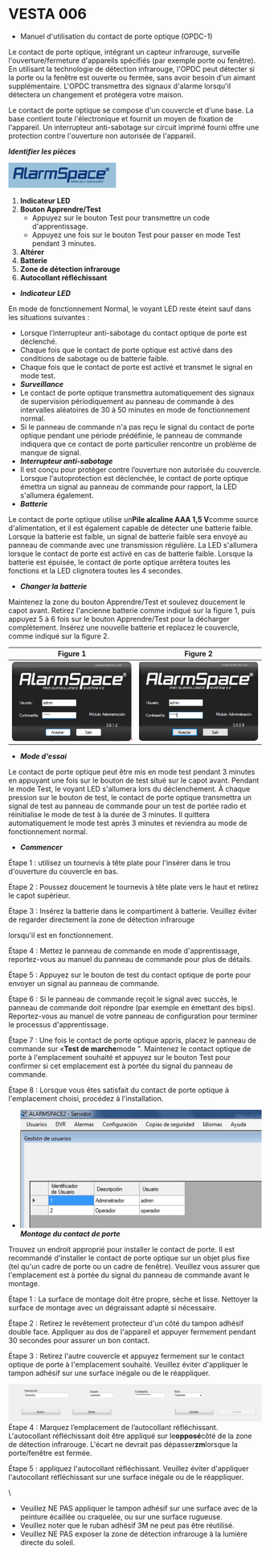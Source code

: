 # VESTA 006

-   Manuel d'utilisation du contact de porte optique (OPDC-1)

Le contact de porte optique, intégrant un capteur infrarouge, surveille l'ouverture/fermeture d'appareils spécifiés (par exemple porte ou fenêtre). En utilisant la technologie de détection infrarouge, l'OPDC peut détecter si la porte ou la fenêtre est ouverte ou fermée, sans avoir besoin d'un aimant supplémentaire. L'OPDC transmettra des signaux d'alarme lorsqu'il détectera un changement et protégera votre maison.

Le contact de porte optique se compose d'un couvercle et d'une base. La base contient toute l'électronique et fournit un moyen de fixation de l'appareil. Un interrupteur anti-sabotage sur circuit imprimé fourni offre une protection contre l'ouverture non autorisée de l'appareil.

_**Identifier les pièces**_

![](.gitbook/assets/0.png)

1.  **Indicateur LED**
2.  **Bouton Apprendre/Test**
    -   Appuyez sur le bouton Test pour transmettre un code d'apprentissage.
    -   Appuyez une fois sur le bouton Test pour passer en mode Test pendant 3 minutes.
3.  **Altérer**
4.  **Batterie**
5.  **Zone de détection infrarouge**
6.  **Autocollant réfléchissant**

-   _**Indicateur LED**_

En mode de fonctionnement Normal, le voyant LED reste éteint sauf dans les situations suivantes :

-   Lorsque l’interrupteur anti-sabotage du contact optique de porte est déclenché.
-   Chaque fois que le contact de porte optique est activé dans des conditions de sabotage ou de batterie faible.
-   Chaque fois que le contact de porte est activé et transmet le signal en mode test.
-   _**Surveillance**_
-   Le contact de porte optique transmettra automatiquement des signaux de supervision périodiquement au panneau de commande à des intervalles aléatoires de 30 à 50 minutes en mode de fonctionnement normal.
-   Si le panneau de commande n'a pas reçu le signal du contact de porte optique pendant une période prédéfinie, le panneau de commande indiquera que ce contact de porte particulier rencontre un problème de manque de signal.
-   _**Interrupteur anti-sabotage**_
-   Il est conçu pour protéger contre l’ouverture non autorisée du couvercle. Lorsque l'autoprotection est déclenchée, le contact de porte optique émettra un signal au panneau de commande pour rapport, la LED s'allumera également.
-   _**Batterie**_

Le contact de porte optique utilise un**Pile alcaline AAA 1,5 V**comme source d'alimentation, et il est également capable de détecter une batterie faible. Lorsque la batterie est faible, un signal de batterie faible sera envoyé au panneau de commande avec une transmission régulière. La LED s'allumera lorsque le contact de porte est activé en cas de batterie faible. Lorsque la batterie est épuisée, le contact de porte optique arrêtera toutes les fonctions et la LED clignotera toutes les 4 secondes.

-   _**Changer la batterie**_

Maintenez la zone du bouton Apprendre/Test et soulevez doucement le capot avant. Retirez l'ancienne batterie comme indiqué sur la figure 1, puis appuyez 5 à 6 fois sur le bouton Apprendre/Test pour la décharger complètement. Insérez une nouvelle batterie et replacez le couvercle, comme indiqué sur la figure 2.

| Figure 1                                                      | Figure 2                                                      |
| ------------------------------------------------------------- | ------------------------------------------------------------- |
| <img src=".gitbook/assets/1.png" alt="" data-size="original"> | <img src=".gitbook/assets/2.png" alt="" data-size="original"> |

-   _**Mode d'essai**_

Le contact de porte optique peut être mis en mode test pendant 3 minutes en appuyant une fois sur le bouton de test situé sur le capot avant. Pendant le mode Test, le voyant LED s'allumera lors du déclenchement. À chaque pression sur le bouton de test, le contact de porte optique transmettra un signal de test au panneau de commande pour un test de portée radio et réinitialise le mode de test à la durée de 3 minutes. Il quittera automatiquement le mode test après 3 minutes et reviendra au mode de fonctionnement normal.

-   _**Commencer**_

Étape 1 : utilisez un tournevis à tête plate pour l'insérer dans le trou d'ouverture du couvercle en bas.

Étape 2 : Poussez doucement le tournevis à tête plate vers le haut et retirez le capot supérieur.

Étape 3 : Insérez la batterie dans le compartiment à batterie. Veuillez éviter de regarder directement la zone de détection infrarouge

lorsqu'il est en fonctionnement.

Étape 4 : Mettez le panneau de commande en mode d'apprentissage, reportez-vous au manuel du panneau de commande pour plus de détails.

Étape 5 : Appuyez sur le bouton de test du contact optique de porte pour envoyer un signal au panneau de commande.

Étape 6 : Si le panneau de commande reçoit le signal avec succès, le panneau de commande doit répondre (par exemple en émettant des bips). Reportez-vous au manuel de votre panneau de configuration pour terminer le processus d'apprentissage.

Étape 7 : Une fois le contact de porte optique appris, placez le panneau de commande sur «**Test de marche**mode ". Maintenez le contact optique de porte à l'emplacement souhaité et appuyez sur le bouton Test pour confirmer si cet emplacement est à portée du signal du panneau de commande.

Étape 8 : Lorsque vous êtes satisfait du contact de porte optique à l'emplacement choisi, procédez à l'installation.

-   ![](.gitbook/assets/3.png)_**Montage du contact de porte**_

Trouvez un endroit approprié pour installer le contact de porte. Il est recommandé d'installer le contact de porte optique sur un objet plus fixe (tel qu'un cadre de porte ou un cadre de fenêtre). Veuillez vous assurer que l'emplacement est à portée du signal du panneau de commande avant le montage.

Étape 1 : La surface de montage doit être propre, sèche et lisse. Nettoyer la surface de montage avec un dégraissant adapté si nécessaire.

Étape 2 : Retirez le revêtement protecteur d'un côté du tampon adhésif double face. Appliquer au dos de l'appareil et appuyer fermement pendant 30 secondes pour assurer un bon contact.

Étape 3 : Retirez l'autre couvercle et appuyez fermement sur le contact optique de porte à l'emplacement souhaité. Veuillez éviter d'appliquer le tampon adhésif sur une surface inégale ou de le réappliquer.

![](.gitbook/assets/4.png)Étape 4 : Marquez l’emplacement de l’autocollant réfléchissant. L'autocollant réfléchissant doit être appliqué sur le**opposé**côté de la zone de détection infrarouge. L'écart ne devrait pas dépasser**zm**lorsque la porte/fenêtre est fermée.

Étape 5 : appliquez l'autocollant réfléchissant. Veuillez éviter d'appliquer l'autocollant réfléchissant sur une surface inégale ou de le réappliquer.

\\<Note>

-   Veuillez NE PAS appliquer le tampon adhésif sur une surface avec de la peinture écaillée ou craquelée, ou sur une surface rugueuse.
-   Veuillez noter que le ruban adhésif 3M ne peut pas être réutilisé.
-   Veuillez NE PAS exposer la zone de détection infrarouge à la lumière directe du soleil.
